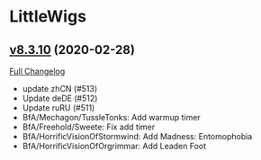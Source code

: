 # LittleWigs

## [v8.3.10](https://github.com/BigWigsMods/LittleWigs/tree/v8.3.10) (2020-02-28)
[Full Changelog](https://github.com/BigWigsMods/LittleWigs/compare/v8.3.9...v8.3.10)

- update zhCN (#513)  
- Update deDE (#512)  
- Update ruRU (#511)  
- BfA/Mechagon/TussleTonks: Add warmup timer  
- BfA/Freehold/Sweete: Fix add timer  
- BfA/HorrificVisionOfStormwind: Add Madness: Entomophobia  
- BfA/HorrificVisionOfOrgrimmar: Add Leaden Foot  
